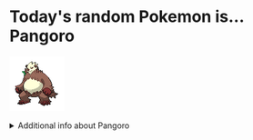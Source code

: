 # Today's random Pokemon is... Pangoro

![Pangoro shiny sprite](https://raw.githubusercontent.com/PokeAPI/sprites/master/sprites/pokemon/shiny/675.png)

<details>
<summary>Additional info about Pangoro</summary>

| srpite type | image |
|------|------|
| back_default | ![Pangoro back_default sprite](https://raw.githubusercontent.com/PokeAPI/sprites/master/sprites/pokemon/back/675.png) |
| back_shiny | ![Pangoro back_shiny sprite](https://raw.githubusercontent.com/PokeAPI/sprites/master/sprites/pokemon/back/shiny/675.png) |
| front_default | ![Pangoro front_default sprite](https://raw.githubusercontent.com/PokeAPI/sprites/master/sprites/pokemon/675.png) | </details>